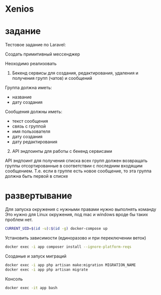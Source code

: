 # Xenios

# задание

Тестовое задание по Laravel:

Создать примитивный мессенджер

Неоходимо реализовать

1. Бекенд сервисы для создания, редактирования, удаления и получения групп (чатов) и сообщений

Группа должна иметь:
- название
- дату создания

Сообщения должны иметь:
- текст сообщения
- связь с группой
- имя пользователя
- дату создания
- дату редактирования

2. API эндпоинты для работы с бекенд сервисами

API эндпоинт для получения списка всех групп должен возвращать группы отсортированные в соответствии с последним входящим сообщением. Т.е. если в группе есть новое сообщение, то эта группа должна быть первой в списке

# развертывание

Для запуска окружения с нужными правами нужно выполнять команду
Это нужно для Linux окружения, под mac и windows вроде бы таких проблем нет.

```bash 
CURRENT_UID=$(id -u):$(id -g) docker-compose up
```

Установить зависимости (единоразово и при переключении веток)
```bash 
docker exec -i app composer install --ignore-platform-reqs
```

Созданые и запуск миграций
```bash
docker exec -i app php artisan make:migration MIGRATION_NAME 
docker exec -i app php artisan migrate
```

Консоль
```bash
docker exec -it app bash
```
